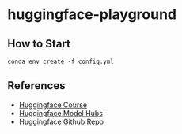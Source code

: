 # huggingface-playground

## How to Start
```
conda env create -f config.yml
```

## References
- [Huggingface Course](https://huggingface.co/)
- [Huggingface Model Hubs](https://huggingface.co/models)
- [Huggingface Github Repo](https://github.com/huggingface/transformers)
